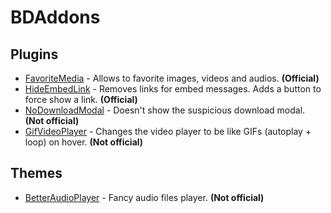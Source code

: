 # BDAddons

## Plugins
 - [FavoriteMedia](https://github.com/Dastan21/BDAddons/blob/main/plugins/FavoriteMedia) - Allows to favorite images, videos and audios. **(Official)**
 - [HideEmbedLink](https://github.com/Dastan21/BDAddons/blob/main/plugins/HideEmbedLink) - Removes links for embed messages. Adds a button to force show a link. **(Official)**
 - [NoDownloadModal](https://github.com/Dastan21/BDAddons/blob/main/plugins/NoDownloadModal) - Doesn't show the suspicious download modal. **(Not official)**
 - [GifVideoPlayer](https://github.com/Dastan21/BDAddons/blob/main/plugins/GifVideoPlayer) - Changes the video player to be like GIFs (autoplay + loop) on hover. **(Not official)**

## Themes
 - [BetterAudioPlayer](https://github.com/Dastan21/BDAddons/blob/main/themes/BetterAudioPlayer) - Fancy audio files player. **(Not official)**
